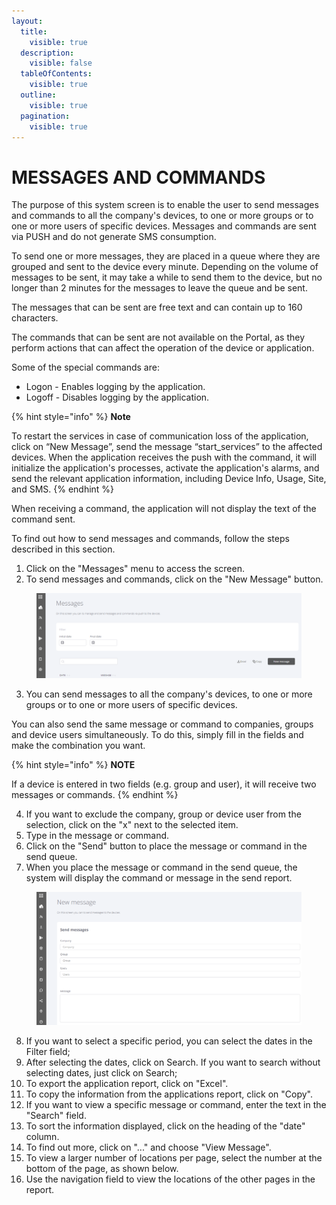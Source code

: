 ```yaml
---
layout:
  title:
    visible: true
  description:
    visible: false
  tableOfContents:
    visible: true
  outline:
    visible: true
  pagination:
    visible: true
---
```


# MESSAGES AND COMMANDS

The purpose of this system screen is to enable the user to send messages and commands to all the company's devices, to one or more groups or to one or more users of specific devices. Messages and commands are sent via PUSH and do not generate SMS consumption.

To send one or more messages, they are placed in a queue where they are grouped and sent to the device every minute. Depending on the volume of messages to be sent, it may take a while to send them to the device, but no longer than 2 minutes for the messages to leave the queue and be sent.

The messages that can be sent are free text and can contain up to 160 characters.

The commands that can be sent are not available on the Portal, as they perform actions that can affect the operation of the device or application.

Some of the special commands are:

* Logon - Enables logging by the application.&#x20;
* Logoff - Disables logging by the application.

{% hint style="info" %}
**Note**&#x20;

To restart the services in case of communication loss of the application, click on “New Message”, send the message “start\_services” to the affected devices. When the application receives the push with the command, it will initialize the application's processes, activate the application's alarms, and send the relevant application information, including Device Info, Usage, Site, and SMS.
{% endhint %}

When receiving a command, the application will not display the text of the command sent.

To find out how to send messages and commands, follow the steps described in this section.

1. Click on the "Messages" menu to access the screen.
2. To send messages and commands, click on the "New Message" button.

<figure><img src="../../../.gitbook/assets/image (47).png" alt=""><figcaption></figcaption></figure>

3. You can send messages to all the company's devices, to one or more groups or to one or more users of specific devices.

You can also send the same message or command to companies, groups and device users simultaneously. To do this, simply fill in the fields and make the combination you want.

{% hint style="info" %}
**NOTE**

If a device is entered in two fields (e.g. group and user), it will receive two messages or commands.
{% endhint %}

4. If you want to exclude the company, group or device user from the selection, click on the "x" next to the selected item.
5. Type in the message or command.
6. Click on the "Send" button to place the message or command in the send queue.
7. When you place the message or command in the send queue, the system will display the command or message in the send report.

<figure><img src="../../../.gitbook/assets/image (48).png" alt=""><figcaption></figcaption></figure>

8. If you want to select a specific period, you can select the dates in the Filter field;
9. After selecting the dates, click on Search. If you want to search without selecting dates, just click on Search;
10. To export the application report, click on "Excel".
11. To copy the information from the applications report, click on "Copy".
12. If you want to view a specific message or command, enter the text in the "Search" field.
13. To sort the information displayed, click on the heading of the "date" column.
14. To find out more, click on "..." and choose "View Message".
15. To view a larger number of locations per page, select the number at the bottom of the page, as shown below.
16. Use the navigation field to view the locations of the other pages in the report.
